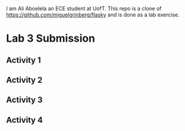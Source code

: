 I am Ali Aboelela an ECE student at UofT. This repo is a clone of https://github.com/miguelgrinberg/flasky and is done as a lab exercise.

# Lab 3 Submission

## Activity 1

## Activity 2

## Activity 3

## Activity 4